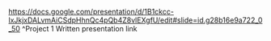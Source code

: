 https://docs.google.com/presentation/d/1B1ckcc-lxJkjxDALvmAiCSdpHhnQc4pQb4Z8vlEXgfU/edit#slide=id.g28b16e9a722_0_50
^Project 1 Written presentation link
